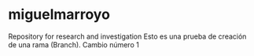 # miguelmarroyo
Repository for research and investigation
Esto es una prueba de creación de una rama (Branch).
Cambio número 1
